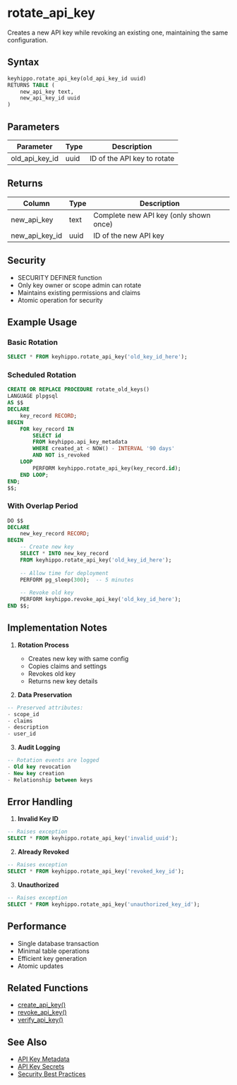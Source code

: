 # rotate_api_key

Creates a new API key while revoking an existing one, maintaining the same configuration.

## Syntax

```sql
keyhippo.rotate_api_key(old_api_key_id uuid)
RETURNS TABLE (
    new_api_key text,
    new_api_key_id uuid
)
```

## Parameters

| Parameter | Type | Description |
|-----------|------|-------------|
| old_api_key_id | uuid | ID of the API key to rotate |

## Returns

| Column | Type | Description |
|--------|------|-------------|
| new_api_key | text | Complete new API key (only shown once) |
| new_api_key_id | uuid | ID of the new API key |

## Security

- SECURITY DEFINER function
- Only key owner or scope admin can rotate
- Maintains existing permissions and claims
- Atomic operation for security

## Example Usage

### Basic Rotation
```sql
SELECT * FROM keyhippo.rotate_api_key('old_key_id_here');
```

### Scheduled Rotation
```sql
CREATE OR REPLACE PROCEDURE rotate_old_keys()
LANGUAGE plpgsql
AS $$
DECLARE
    key_record RECORD;
BEGIN
    FOR key_record IN 
        SELECT id 
        FROM keyhippo.api_key_metadata 
        WHERE created_at < NOW() - INTERVAL '90 days'
        AND NOT is_revoked
    LOOP
        PERFORM keyhippo.rotate_api_key(key_record.id);
    END LOOP;
END;
$$;
```

### With Overlap Period
```sql
DO $$
DECLARE
    new_key_record RECORD;
BEGIN
    -- Create new key
    SELECT * INTO new_key_record 
    FROM keyhippo.rotate_api_key('old_key_id_here');
    
    -- Allow time for deployment
    PERFORM pg_sleep(300);  -- 5 minutes
    
    -- Revoke old key
    PERFORM keyhippo.revoke_api_key('old_key_id_here');
END $$;
```

## Implementation Notes

1. **Rotation Process**
   - Creates new key with same config
   - Copies claims and settings
   - Revokes old key
   - Returns new key details

2. **Data Preservation**
```sql
-- Preserved attributes:
- scope_id
- claims
- description
- user_id
```

3. **Audit Logging**
```sql
-- Rotation events are logged
- Old key revocation
- New key creation
- Relationship between keys
```

## Error Handling

1. **Invalid Key ID**
```sql
-- Raises exception
SELECT * FROM keyhippo.rotate_api_key('invalid_uuid');
```

2. **Already Revoked**
```sql
-- Raises exception
SELECT * FROM keyhippo.rotate_api_key('revoked_key_id');
```

3. **Unauthorized**
```sql
-- Raises exception
SELECT * FROM keyhippo.rotate_api_key('unauthorized_key_id');
```

## Performance

- Single database transaction
- Minimal table operations
- Efficient key generation
- Atomic updates

## Related Functions

- [create_api_key()](create_api_key.md)
- [revoke_api_key()](revoke_api_key.md)
- [verify_api_key()](verify_api_key.md)

## See Also

- [API Key Metadata](../tables/api_key_metadata.md)
- [API Key Secrets](../tables/api_key_secrets.md)
- [Security Best Practices](../security/rls_policies.md)